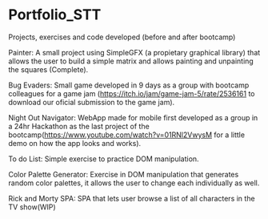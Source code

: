 # Portfolio_STT

Projects, exercises and code developed (before and after bootcamp)

Painter: A small project using SimpleGFX (a propietary graphical library) that allows the user to build a simple matrix and allows painting and unpainting the squares (Complete).

Bug Evaders: Small game developed in 9 days as a group with bootcamp colleagues for a game jam (https://itch.io/jam/game-jam-5/rate/2536161 to download our oficial submission to the game jam).

Night Out Navigator: WebApp made for mobile first developed as a group in a 24hr Hackathon as the last project of the bootcamp(https://www.youtube.com/watch?v=01RNl2VwysM for a little demo on how the app looks and works).


To do List: Simple exercise to practice DOM manipulation.

Color Palette Generator: Exercise in DOM manipulation that generates random color palettes, it allows the user to change each individually as well.

Rick and Morty SPA: SPA that lets user browse a list of all characters in the TV show(WIP)
